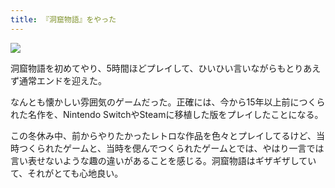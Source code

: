 ```yaml
---
title: 『洞窟物語』をやった
---
```


![](https://i.imgur.com/79a4Qc2h.png)

洞窟物語を初めてやり、5時間ほどプレイして、ひいひい言いながらもとりあえず通常エンドを迎えた。

なんとも懐かしい雰囲気のゲームだった。正確には、今から15年以上前につくられた名作を、Nintendo SwitchやSteamに移植した版をプレイしたことになる。

この冬休み中、前からやりたかったレトロな作品を色々とプレイしてるけど、当時つくられたゲームと、当時を偲んでつくられたゲームとでは、やはり一言では言い表せないような趣の違いがあることを感じる。洞窟物語はギザギザしていて、それがとても心地良い。
